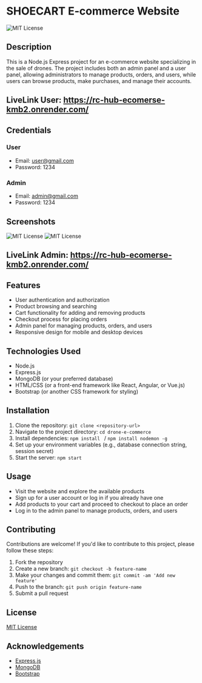 # SHOECART E-commerce Website
![MIT License](https://static.dezeen.com/uploads/2021/01/buffalo-burning-for-the-fabricant-digital-shoes_dezeen_852-sq.gif)
## Description
This is a Node.js Express project for an e-commerce website specializing in the sale of drones. The project includes both an admin panel and a user panel, allowing administrators to manage products, orders, and users, while users can browse products, make purchases, and manage their accounts.


## LiveLink User: https://rc-hub-ecomerse-kmb2.onrender.com/



## Credentials
### User
- Email: user@gmail.com
- Password: 1234

### Admin
- Email: admin@gmail.com
- Password: 1234

## Screenshots
![MIT License](1.png)
![MIT License](2.png)


## LiveLink Admin: https://rc-hub-ecomerse-kmb2.onrender.com/

## Features
- User authentication and authorization
- Product browsing and searching
- Cart functionality for adding and removing products
- Checkout process for placing orders
- Admin panel for managing products, orders, and users
- Responsive design for mobile and desktop devices

## Technologies Used
- Node.js
- Express.js
- MongoDB (or your preferred database)
- HTML/CSS (or a front-end framework like React, Angular, or Vue.js)
- Bootstrap (or another CSS framework for styling)

## Installation
1. Clone the repository: `git clone <repository-url>`
2. Navigate to the project directory: `cd drone-e-commerce`
3. Install dependencies: `npm install ` / `npm install nodemon -g`
4. Set up your environment variables (e.g., database connection string, session secret)
5. Start the server: `npm start`

## Usage
- Visit the website and explore the available products
- Sign up for a user account or log in if you already have one
- Add products to your cart and proceed to checkout to place an order
- Log in to the admin panel to manage products, orders, and users

## Contributing
Contributions are welcome! If you'd like to contribute to this project, please follow these steps:
1. Fork the repository
2. Create a new branch: `git checkout -b feature-name`
3. Make your changes and commit them: `git commit -am 'Add new feature'`
4. Push to the branch: `git push origin feature-name`
5. Submit a pull request

## License
[MIT License](LICENSE)

## Acknowledgements
- [Express.js](https://expressjs.com/)
- [MongoDB](https://www.mongodb.com/)
- [Bootstrap](https://getbootstrap.com/)

